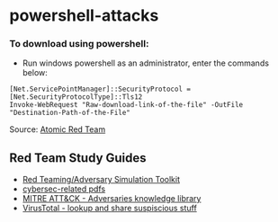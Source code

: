 # powershell-attacks
### To download using powershell:
- Run windows powershell as an administrator, enter the commands below:
```
[Net.ServicePointManager]::SecurityProtocol = [Net.SecurityProtocolType]::Tls12 
Invoke-WebRequest "Raw-download-link-of-the-file" -OutFile "Destination-Path-of-the-File"
```
Source: [Atomic Red Team](https://github.com/redcanaryco/atomic-red-team)
## Red Team Study Guides
- [Red Teaming/Adversary Simulation Toolkit](https://renatoborbolla.medium.com/red-teaming-adversary-simulation-toolkit-da89b20cb5ea)
- [cybersec-related pdfs](https://github.com/jivoi/offsec_pdfs)
- [MITRE ATT&CK - Adversaries knowledge library](https://attack.mitre.org/)
- [VirusTotal - lookup and share suspiscious stuff](https://www.virustotal.com/)
